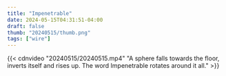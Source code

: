 ```yaml
---
title: "Impenetrable"
date: 2024-05-15T04:31:51-04:00
draft: false
thumb: "20240515/thumb.png"
tags: ["wire"]
---
```


{{< cdnvideo "20240515/20240515.mp4" "A sphere falls towards the floor, inverts itself and rises up. The word Impenetrable rotates around it all." >}}

